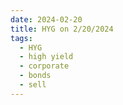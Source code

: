 ```yaml
---
date: 2024-02-20
title: HYG on 2/20/2024
tags: 
  - HYG
  - high yield
  - corporate
  - bonds
  - sell
---
```

<div class="post">
<snapshot-grid 
    :reports="['2024/02/16/CTA/HYG', '2024/02/20/CTA/HYG', '2024/02/20/MTP/HYG']"
    chart="2024/02/20/Chart/HYG"
/>
<p>

</p>
<p>

</p>
</div>